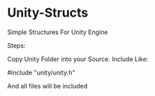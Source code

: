 # Unity-Structs
Simple Structures For Unity Engine 


Steps:

Copy Unity Folder into your Source.
Include Like:

#include "unity/unity.h"

And all files will be included
